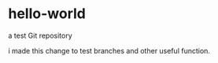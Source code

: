 # hello-world
a test Git repository

i made this change to test branches and other useful function.
